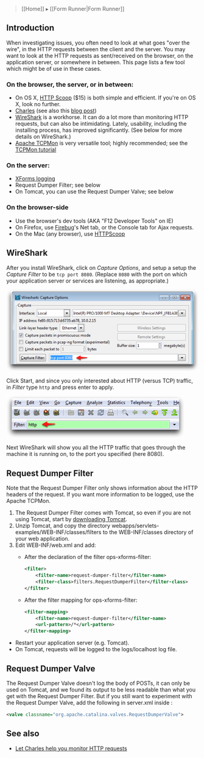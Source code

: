 > [[Home]] ▸ [[Form Runner|Form Runner]]

## Introduction

When investigating issues, you often need to look at what goes "over the wire", in the HTTP requests between the client and the server. You may want to look at the HTTP requests as sent/received on the browser, on the application server, or somewhere in between. This page lists a few tool which might be of use in these cases.

### On the browser, the server, or in between:

* On OS X, [HTTP Scoop][1] ($15) is both simple and efficient. If you're on OS X, look no further.
* [Charles][2] (see also this [blog post][3])
* [WireShark][4] is a workhorse. It can do a lot more than monitoring HTTP requests, but can also be intimidating. Lately, usability, including the installing process, has improved significantly. (See below for more details on WireShark.)
* [Apache TCPMon][5] is very versatile tool; highly recommended; see the [TCPMon tutorial][6]

### On the server:

* [XForms logging][7]
* Request Dumper Filter; see below
* On Tomcat, you can use the Request Dumper Valve; see below

### On the browser-side

* Use the browser's dev tools (AKA "F12 Developer Tools" on IE)
* On Firefox, use [Firebug][8]'s Net tab, or the Console tab for Ajax requests.
* On the Mac (any browser), use [HTTPScoop][1]

## WireShark

After you install WireShark, click on _Capture Options_, and setup a setup the _Capture Filter_ to be `tcp port 8080`. (Replace `8080` with the port on which your application server or services are listening, as appropriate.)

![](images/wireshark-capture-filter.png)

Click Start, and since you only interested about HTTP (versus TCP) traffic, in _Filter_ type `http` and press enter to apply.

![](images/wireshark-filter.png)

Next WireShark will show you all the HTTP traffic that goes through the machine it is running on, to the port you specified (here 8080).

## Request Dumper Filter

Note that the Request Dumper Filter only shows information about the HTTP headers of the request. If you want more information to be logged, use the Apache TCPMon.

1. The Request Dumper Filter comes with Tomcat, so even if you are not using Tomcat, start by [downloading Tomcat][11].
2. Unzip Tomcat, and copy the directory webapps/servlets-examples/WEB-INF/classes/filters to the WEB-INF/classes directory of your web application.
3. Edit WEB-INF/web.xml and add:
    * After the declaration of the filter ops-xforms-filter:

        ```xml
        <filter>
            <filter-name>request-dumper-filter</filter-name>
            <filter-class>filters.RequestDumperFilter</filter-class>
        </filter>
        ```

    * After the filter mapping for ops-xforms-filter:

        ```xml
        <filter-mapping>
            <filter-name>request-dumper-filter</filter-name>
            <url-pattern>/*</url-pattern>
        </filter-mapping>
        ```

* Restart your application server (e.g. Tomcat).
* On Tomcat, requests will be logged to the logs/localhost log file.

## Request Dumper Valve

The Request Dumper Valve doesn't log the body of POSTs, it can only be used on Tomcat, and we found its output to be less readable than what you get with the Request Dumper Filter. But if you still want to experiment with the Request Dumper Valve, add the following in server.xml inside <engine>:

```xml
<valve classname="org.apache.catalina.valves.RequestDumperValve">
```

## See also

- [Let Charles help you monitor HTTP requests](http://blog.orbeon.com/2013/04/let-charles-help-you-monitor-http.html)

[1]: http://www.tuffcode.com/
[2]: http://www.charlesproxy.com/
[3]: http://blog.orbeon.com/2013/04/let-charles-help-you-monitor-http.html
[4]: http://www.wireshark.org/
[5]: http://ws.apache.org/commons/tcpmon/
[6]: http://ws.apache.org/commons/tcpmon/tcpmontutorial.html
[7]: http://wiki.orbeon.com/forms/doc/developer-guide/xforms-logging
[8]: https://addons.mozilla.org/en-US/firefox/addon/1843
[11]: https://tomcat.apache.org/download-70.cgi
